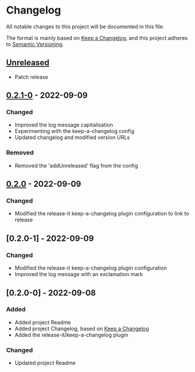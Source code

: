 # Changelog

All notable changes to this project will be documented in this file.

The format is mainly based on [Keep a Changelog](https://keepachangelog.com/en/1.0.0/),
and this project adheres to [Semantic Versioning](https://semver.org/spec/v2.0.0.html).

## [Unreleased]

- Patch release

## [0.2.1-0] - 2022-09-09

### Changed

- Improved the log message capitalisation
- Experimenting with the keep-a-changelog config
- Updated changelog and modified version URLs

### Removed

- Removed the 'addUnreleased' flag from the config

## [0.2.0] - 2022-09-09

### Changed

- Modified the release-it keep-a-changelog plugin configuration to link to release

## [0.2.0-1] - 2022-09-09

### Changed

- Modified the release-it keep-a-changelog plugin configuration
- Improved the log message with an exclamation mark

## [0.2.0-0] - 2022-09-08

### Added

- Added project Readme
- Added project Changelog, based on [Keep a Changelog](https://keepachangelog.com/en/1.0.0/)
- Added the release-it/keep-a-changelog plugin

### Changed

- Updated project Readme

[unreleased]: https://github.com/gatanaso/pkg-a/compare/v0.2.1-0...main
[0.2.1-0]: https://github.com/gatanaso/pkg-a/releases/tag/v0.2.1-0
[0.2.0]: https://github.com/gatanaso/pkg-a/releases/tag/v0.2.0
